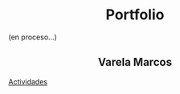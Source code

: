 <h1 align="center">Portfolio</h1>(en proceso...)

<h2 align="center">Varela Marcos</h2>

[Actividades](https://actividades-bootcamp.web.app/)